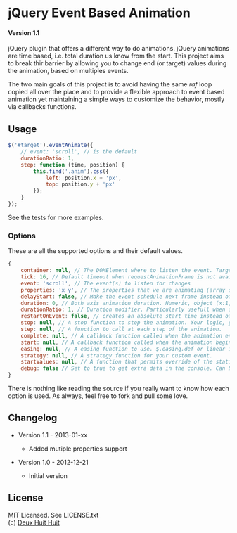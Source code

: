 # jQuery Event Based Animation

#### Version 1.1

jQuery plugin that offers a different way to do animations. jQuery animations are time based,
i.e. total duration us know from the start. This project aims to break thir barrier by allowing
you to change end (or target) values during the animation, based on multiples events.

The two main goals of this project is to avoid having the same *raf* loop copied all over
the place and to provide a flexible approach to event based animation yet maintaining a
simple ways to customize the behavior, mostly via callbacks functions.

## Usage

````javascript
$('#target').eventAnimate({
	// event: 'scroll', // is the default
	durationRatio: 1,
	step: function (time, position) {
		this.find('.anim').css({
			left: position.x + 'px',
			top: position.y + 'px'
		});
	}
});
````

See the tests for more examples.

### Options

These are all the supported options and their default values.

````javascript
{
	container: null, // The DOMElement where to listen the event. Target if omitted.
	tick: 16, // Default timeout when requestAnimationFrame is not available. In ms.
	event: 'scroll', // The event(s) to listen for changes
	properties: 'x y', // The properties that we are animating (array or string)
	delayStart: false, // Make the event schedule next frame instead of calling it
	duration: 0, // Both axis animation duration. Numeric, object (x:1,y:1} or function
	durationRatio: 1, // Duration modifier. Particularly usefull when duration depends on distance
	restartOnEvent: false, // creates an absolute start time instead of relative to the last event
	stop: null, // A stop function to stop the animation. Your logic, your rules.
	step: null, // A function to call at each step of the animation.
	complete: null, // A callback function called when the animation ends.
	start: null, // A callback function called when the animation begins.
	easing: null, // A easing function to use. $.easing.def or linear if omitted.
	strategy: null, // A strategy function for your custom event.
	startValues: null, // A function that permits override of the stating values
	debug: false // Set to true to get extra data in the console. Can be set per axis {x:false, y:true}
}
````

There is nothing like reading the source if you really want to know how each option is used.
As always, feel free to fork and pull some love.

## Changelog

- Version 1.1 - 2013-01-xx
	- Added mutiple properties support

- Version 1.0 - 2012-12-21
	- Initial version
	
## License

MIT Licensed. See LICENSE.txt    
(c) [Deux Huit Huit](http://www.deuxhuithuit.com/?ref=github)